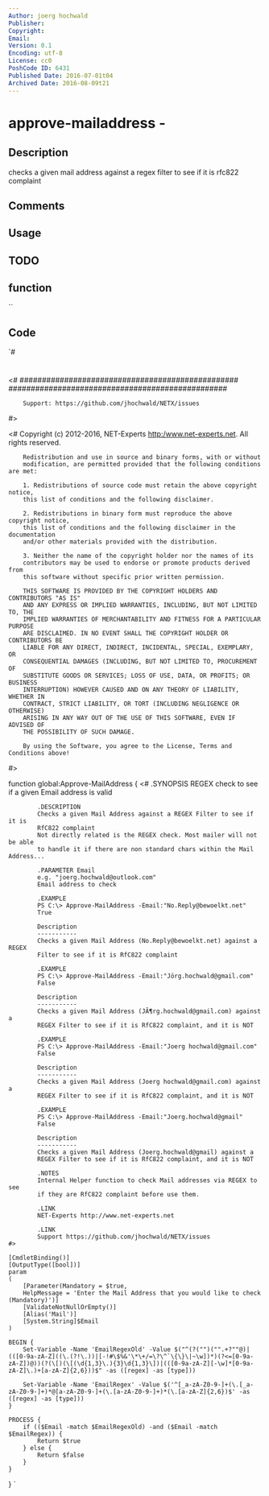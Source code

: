 ```yaml
---
Author: joerg hochwald
Publisher: 
Copyright: 
Email: 
Version: 0.1
Encoding: utf-8
License: cc0
PoshCode ID: 6431
Published Date: 2016-07-01t04
Archived Date: 2016-08-09t21
---
```


# approve-mailaddress - 

## Description

checks a given mail address against a regex filter to see if it is rfc822 complaint

## Comments



## Usage



## TODO



## function

``

## Code

`#
 #
 
 
 <#
 		#################################################
 		#################################################
 
 		Support: https://github.com/jhochwald/NETX/issues
 #>
 
 
 
 <#
 		Copyright (c) 2012-2016, NET-Experts <http:/www.net-experts.net>.
 		All rights reserved.
 
 		Redistribution and use in source and binary forms, with or without
 		modification, are permitted provided that the following conditions are met:
 
 		1. Redistributions of source code must retain the above copyright notice,
 		this list of conditions and the following disclaimer.
 
 		2. Redistributions in binary form must reproduce the above copyright notice,
 		this list of conditions and the following disclaimer in the documentation
 		and/or other materials provided with the distribution.
 
 		3. Neither the name of the copyright holder nor the names of its
 		contributors may be used to endorse or promote products derived from
 		this software without specific prior written permission.
 
 		THIS SOFTWARE IS PROVIDED BY THE COPYRIGHT HOLDERS AND CONTRIBUTORS "AS IS"
 		AND ANY EXPRESS OR IMPLIED WARRANTIES, INCLUDING, BUT NOT LIMITED TO, THE
 		IMPLIED WARRANTIES OF MERCHANTABILITY AND FITNESS FOR A PARTICULAR PURPOSE
 		ARE DISCLAIMED. IN NO EVENT SHALL THE COPYRIGHT HOLDER OR CONTRIBUTORS BE
 		LIABLE FOR ANY DIRECT, INDIRECT, INCIDENTAL, SPECIAL, EXEMPLARY, OR
 		CONSEQUENTIAL DAMAGES (INCLUDING, BUT NOT LIMITED TO, PROCUREMENT OF
 		SUBSTITUTE GOODS OR SERVICES; LOSS OF USE, DATA, OR PROFITS; OR BUSINESS
 		INTERRUPTION) HOWEVER CAUSED AND ON ANY THEORY OF LIABILITY, WHETHER IN
 		CONTRACT, STRICT LIABILITY, OR TORT (INCLUDING NEGLIGENCE OR OTHERWISE)
 		ARISING IN ANY WAY OUT OF THE USE OF THIS SOFTWARE, EVEN IF ADVISED OF
 		THE POSSIBILITY OF SUCH DAMAGE.
 
 		By using the Software, you agree to the License, Terms and Conditions above!
 #>
 
 
 function global:Approve-MailAddress {
 	<#
 			.SYNOPSIS
 			REGEX check to see if a given Email address is valid
 
 			.DESCRIPTION
 			Checks a given Mail Address against a REGEX Filter to see if it is
 			RfC822 complaint
 			Not directly related is the REGEX check. Most mailer will not be able
 			to handle it if there are non standard chars within the Mail Address...
 
 			.PARAMETER Email
 			e.g. "joerg.hochwald@outlook.com"
 			Email address to check
 
 			.EXAMPLE
 			PS C:\> Approve-MailAddress -Email:"No.Reply@bewoelkt.net"
 			True
 
 			Description
 			-----------
 			Checks a given Mail Address (No.Reply@bewoelkt.net) against a REGEX
 			Filter to see if it is RfC822 complaint
 
 			.EXAMPLE
 			PS C:\> Approve-MailAddress -Email:"Jörg.hochwald@gmail.com"
 			False
 
 			Description
 			-----------
 			Checks a given Mail Address (JÃ¶rg.hochwald@gmail.com) against a
 			REGEX Filter to see if it is RfC822 complaint, and it is NOT
 
 			.EXAMPLE
 			PS C:\> Approve-MailAddress -Email:"Joerg hochwald@gmail.com"
 			False
 
 			Description
 			-----------
 			Checks a given Mail Address (Joerg hochwald@gmail.com) against a
 			REGEX Filter to see if it is RfC822 complaint, and it is NOT
 
 			.EXAMPLE
 			PS C:\> Approve-MailAddress -Email:"Joerg.hochwald@gmail"
 			False
 
 			Description
 			-----------
 			Checks a given Mail Address (Joerg.hochwald@gmail) against a
 			REGEX Filter to see if it is RfC822 complaint, and it is NOT
 
 			.NOTES
 			Internal Helper function to check Mail addresses via REGEX to see
 			if they are RfC822 complaint before use them.
 
 			.LINK
 			NET-Experts http://www.net-experts.net
 
 			.LINK
 			Support https://github.com/jhochwald/NETX/issues
 	#>
 
 	[CmdletBinding()]
 	[OutputType([bool])]
 	param
 	(
 		[Parameter(Mandatory = $true,
 		HelpMessage = 'Enter the Mail Address that you would like to check (Mandatory)')]
 		[ValidateNotNullOrEmpty()]
 		[Alias('Mail')]
 		[System.String]$Email
 	)
 
 	BEGIN {
 		Set-Variable -Name 'EmailRegexOld' -Value $("^(?("")("".+?""@)|(([0-9a-zA-Z]((\.(?!\.))|[-!#\$%&'\*\+/=\?\^`\{\}\|~\w])*)(?<=[0-9a-zA-Z])@))(?(\[)(\[(\d{1,3}\.){3}\d{1,3}\])|(([0-9a-zA-Z][-\w]*[0-9a-zA-Z]\.)+[a-zA-Z]{2,6}))$" -as ([regex] -as [type]))
 
 		Set-Variable -Name 'EmailRegex' -Value $('^[_a-zA-Z0-9-]+(\.[_a-zA-Z0-9-]+)*@[a-zA-Z0-9-]+(\.[a-zA-Z0-9-]+)*(\.[a-zA-Z]{2,6})$' -as ([regex] -as [type]))
 	}
 
 	PROCESS {
 		if (($Email -match $EmailRegexOld) -and ($Email -match $EmailRegex)) {
 			Return $true
 		} else {
 			Return $false
 		}
 	}
 }
`

